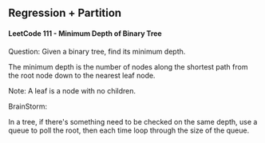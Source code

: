 ## Regression + Partition

#### LeetCode 111 - Minimum Depth of Binary Tree

Question: Given a binary tree, find its minimum depth.

The minimum depth is the number of nodes along the shortest path from the root node down to the nearest leaf node.

Note: A leaf is a node with no children.

BrainStorm:

In a tree, if there's something need to be checked on the same depth, use a queue to poll the root, then each time loop through the size of the queue.

